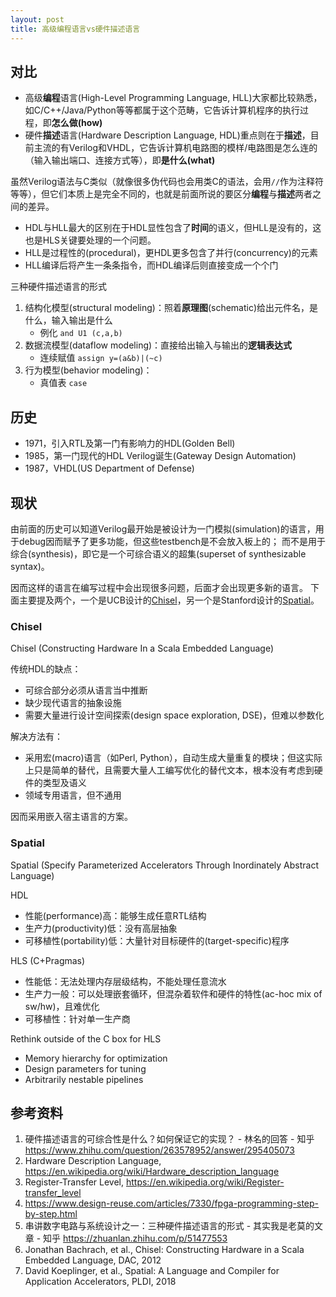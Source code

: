 ```yaml
---
layout: post
title: 高级编程语言vs硬件描述语言
---
```


## 对比
* 高级**编程**语言(High-Level Programming Language, HLL)大家都比较熟悉，如C/C++/Java/Python等等都属于这个范畴，它告诉计算机程序的执行过程，即**怎么做(how)**
* 硬件**描述**语言(Hardware Description Language, HDL)重点则在于**描述**，目前主流的有Verilog和VHDL，它告诉计算机电路图的模样/电路图是怎么连的（输入输出端口、连接方式等），即**是什么(what)**

<!--more-->

虽然Verilog语法与C类似（就像很多伪代码也会用类C的语法，会用`//`作为注释符等等），但它们本质上是完全不同的，也就是前面所说的要区分**编程**与**描述**两者之间的差异。

* HDL与HLL最大的区别在于HDL显性包含了**时间**的语义，但HLL是没有的，这也是HLS关键要处理的一个问题。
* HLL是过程性的(procedural)，更HDL更多包含了并行(concurrency)的元素
* HLL编译后将产生一条条指令，而HDL编译后则直接变成一个个门

三种硬件描述语言的形式
1. 结构化模型(structural modeling)：照着**原理图**(schematic)给出元件名，是什么，输入输出是什么
	- 例化 `and U1 (c,a,b)`
2. 数据流模型(dataflow modeling)：直接给出输入与输出的**逻辑表达式**
	- 连续赋值 `assign y=(a&b)|(~c)`
3. 行为模型(behavior modeling)：
	- 真值表 `case`

## 历史
* 1971，引入RTL及第一门有影响力的HDL(Golden Bell)
* 1985，第一门现代的HDL Verilog诞生(Gateway Design Automation)
* 1987，VHDL(US Department of Defense)

## 现状
由前面的历史可以知道Verilog最开始是被设计为一门模拟(simulation)的语言，用于debug因而赋予了更多功能，但这些testbench是不会放入板上的；
而不是用于综合(synthesis)，即它是一个可综合语义的超集(superset of synthesizable syntax)。

因而这样的语言在编写过程中会出现很多问题，后面才会出现更多新的语言。
下面主要提及两个，一个是UCB设计的[Chisel](https://chisel.eecs.berkeley.edu/)，另一个是Stanford设计的[Spatial](https://spatial-lang.org/)。

### Chisel
Chisel (Constructing Hardware In a Scala Embedded Language)

传统HDL的缺点：
* 可综合部分必须从语言当中推断
* 缺少现代语言的抽象设施
* 需要大量进行设计空间探索(design space exploration, DSE)，但难以参数化

解决方法有：
* 采用宏(macro)语言（如Perl, Python），自动生成大量重复的模块；但这实际上只是简单的替代，且需要大量人工编写优化的替代文本，根本没有考虑到硬件的类型及语义
* 领域专用语言，但不通用

因而采用嵌入宿主语言的方案。

### Spatial
Spatial (Specify Parameterized Accelerators Through Inordinately Abstract Language)

HDL
* 性能(performance)高：能够生成任意RTL结构
* 生产力(productivity)低：没有高层抽象
* 可移植性(portability)低：大量针对目标硬件的(target-specific)程序

HLS (C+Pragmas)
* 性能低：无法处理内存层级结构，不能处理任意流水
* 生产力一般：可以处理嵌套循环，但混杂着软件和硬件的特性(ac-hoc mix of sw/hw)，且难优化
* 可移植性：针对单一生产商

Rethink outside of the C box for HLS
* Memory hierarchy for optimization
* Design parameters for tuning
* Arbitrarily nestable pipelines

## 参考资料
1. 硬件描述语言的可综合性是什么？如何保证它的实现？ - 林名的回答 - 知乎 <https://www.zhihu.com/question/263578952/answer/295405073>
2. Hardware Description Language, <https://en.wikipedia.org/wiki/Hardware_description_language>
3. Register-Transfer Level, <https://en.wikipedia.org/wiki/Register-transfer_level>
4. <https://www.design-reuse.com/articles/7330/fpga-programming-step-by-step.html>
5. 串讲数字电路与系统设计之一：三种硬件描述语言的形式 - 其实我是老莫的文章 - 知乎 <https://zhuanlan.zhihu.com/p/51477553>
6. Jonathan Bachrach, et al., Chisel: Constructing Hardware in a Scala Embedded Language, DAC, 2012
7. David Koeplinger, et al., Spatial: A Language and Compiler for Application Accelerators, PLDI, 2018